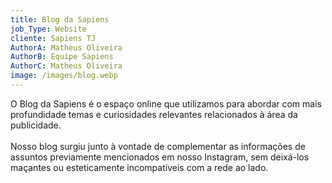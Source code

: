 ```yaml
---
title: Blog da Sapiens
job_Type: Website
cliente: Sapiens TJ
AuthorA: Matheus Oliveira
AuthorB: Equipe Sapiens
AuthorC: Matheus Oliveira
image: /images/blog.webp
---
```

O Blog da Sapiens é o espaço online que utilizamos para abordar com mais profundidade temas e curiosidades relevantes relacionados à área da publicidade.\
\
Nosso blog surgiu junto à vontade de complementar as informações de assuntos previamente mencionados em nosso Instagram, sem deixá-los maçantes ou esteticamente incompatíveis com a rede ao lado.